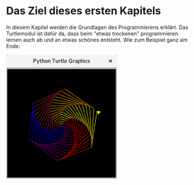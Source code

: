 # Das Ziel dieses ersten Kapitels



In diesem Kapitel werden die Grundlagen des Programmierens erklärt. Das Turtlemodul ist dafür da, dass beim "etwas trockenen" programmieren lernen auch ab und an etwas schönes entsteht. Wie zum Beispiel ganz am Ende:

![Beispiel](./img/turtlesechseckspirale.png)
